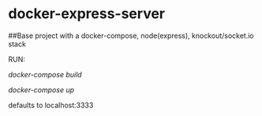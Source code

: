 # docker-express-server
##Base project with a docker-compose, node(express), knockout/socket.io stack

RUN:

*docker-compose build*

*docker-compose up*

defaults to localhost:3333
